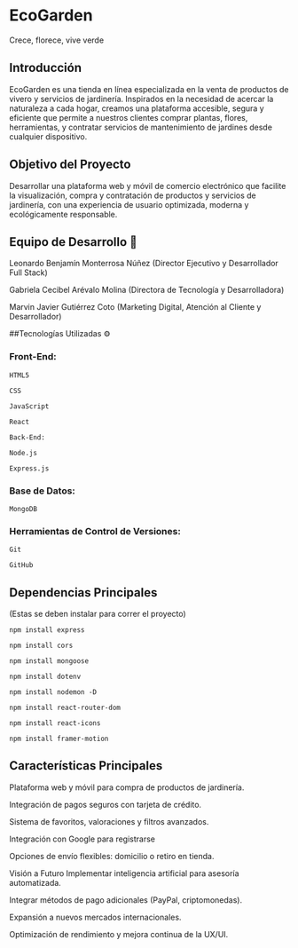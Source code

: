 # EcoGarden 
Crece, florece, vive verde

## Introducción
EcoGarden es una tienda en línea especializada en la venta de productos de vivero y servicios de jardinería. Inspirados en la necesidad de acercar la naturaleza a cada hogar, creamos una plataforma accesible, segura y eficiente que permite a nuestros clientes comprar plantas, flores, herramientas, y contratar servicios de mantenimiento de jardines desde cualquier dispositivo.

## Objetivo del Proyecto
Desarrollar una plataforma web y móvil de comercio electrónico que facilite la visualización, compra y contratación de productos y servicios de jardinería, con una experiencia de usuario optimizada, moderna y ecológicamente responsable.

## Equipo de Desarrollo 👥
Leonardo Benjamín Monterrosa Núñez (Director Ejecutivo y Desarrollador Full Stack)

Gabriela Cecibel Arévalo Molina (Directora de Tecnología y Desarrolladora)

Marvin Javier Gutiérrez Coto (Marketing Digital, Atención al Cliente y Desarrollador)

##Tecnologías Utilizadas ⚙️
### Front-End:

``HTML5``

``CSS``

``JavaScript``

``React``

``Back-End:``

``Node.js``

``Express.js``

### Base de Datos:

``MongoDB``

### Herramientas de Control de Versiones:

``Git``

``GitHub``

## Dependencias Principales 
(Estas se deben instalar para correr el proyecto)

```
npm install express
```
```
npm install cors
```
```
npm install mongoose
```
```
npm install dotenv
```
```
npm install nodemon -D
```
```
npm install react-router-dom
```
```
npm install react-icons
```
```
npm install framer-motion
```

## Características Principales 
Plataforma web y móvil para compra de productos de jardinería.

Integración de pagos seguros con tarjeta de crédito.

Sistema de favoritos, valoraciones y filtros avanzados.

Integración con Google para registrarse

Opciones de envío flexibles: domicilio o retiro en tienda.

Visión a Futuro 
Implementar inteligencia artificial para asesoría automatizada.

Integrar métodos de pago adicionales (PayPal, criptomonedas).

Expansión a nuevos mercados internacionales.

Optimización de rendimiento y mejora continua de la UX/UI.
